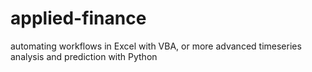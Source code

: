 # applied-finance
automating workflows in Excel with VBA, or more advanced timeseries analysis and prediction with Python

